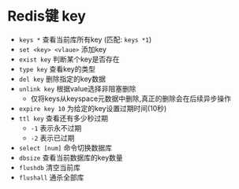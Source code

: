 # Redis键 key

+   `keys *` 查看当前库所有key (匹配: `keys *1`)
+   `set <key> <vlaue>` 添加key
+   `exist key` 判断某个key是否存在
+   `type key` 查看key的类型
+   `del key` 删除指定的key数据
+   `unlink key` 根据value选择非阻塞删除
    +   仅将keys从keyspace元数据中删除,真正的删除会在后续异步操作
+   `expire key 10` 为给定的key设置过期时间(10秒)
+   `ttl key` 查看还有多少秒过期
    +   `-1` 表示永不过期
    +   `-2` 表示已过期
+   `select [num]` 命令切换数据库
+   `dbsize` 查看当前数据库的key数量
+   `flushdb` 清空当前库
+   `flushall`  通杀全部库

